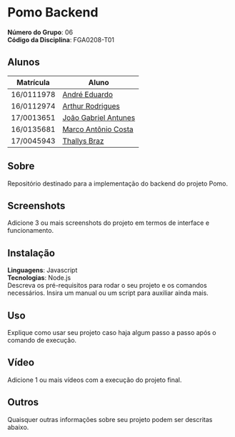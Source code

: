 # Pomo Backend

**Número do Grupo**: 06<br>
**Código da Disciplina**: FGA0208-T01<br>

## Alunos

| Matrícula  | Aluno                                                                 |
| ---------- | --------------------------------------------------------------------- |
| 16/0111978 | [André Eduardo](https://github.com/Andre-Eduardo "User's github")     |
| 16/0112974 | [Arthur Rodrigues](https://github.com/arthurarp "User's github")      |
| 17/0013651 | [João Gabriel Antunes](https://github.com/flyerjohn "User's github")  |
| 16/0135681 | [Marco Antônio Costa](https://github.com/markinlimac "User's github") |
| 17/0045943 | [Thallys Braz](https://github.com/thallysbraz "User's github")        |

## Sobre

Repositório destinado para a implementação do backend do projeto Pomo.

## Screenshots

Adicione 3 ou mais screenshots do projeto em termos de interface e funcionamento.

## Instalação

**Linguagens**: Javascript<br>
**Tecnologias**: Node.js<br>
Descreva os pré-requisitos para rodar o seu projeto e os comandos necessários.
Insira um manual ou um script para auxiliar ainda mais.

## Uso

Explique como usar seu projeto caso haja algum passo a passo após o comando de execução.

## Vídeo

Adicione 1 ou mais vídeos com a execução do projeto final.

## Outros

Quaisquer outras informações sobre seu projeto podem ser descritas abaixo.
